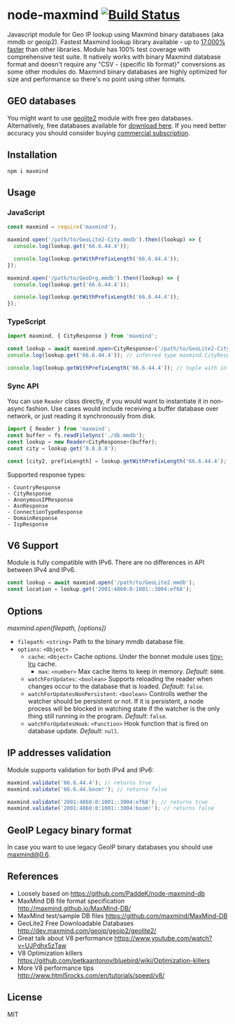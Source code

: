 # node-maxmind [![Build Status](https://api.travis-ci.org/runk/node-maxmind.svg?branch=master)](https://travis-ci.org/runk/node-maxmind)

Javascript module for Geo IP lookup using Maxmind binary databases (aka mmdb or geoip2).
Fastest Maxmind lookup library available - up to [17,000% faster](https://github.com/runk/node-maxmind-benchmark) than other libraries. Module has 100% test coverage with comprehensive test suite. It natively works with binary Maxmind database format and doesn't require any "CSV - {specific lib format}" conversions as some other modules do. Maxmind binary databases are highly optimized for size and performance so there's no point using other formats.

## GEO databases

You might want to use [geolite2](https://github.com/runk/node-geolite2) module with free geo databases. Alternatively, free databases available for [download here](http://dev.maxmind.com/geoip/geoip2/geolite2/). If you need better accuracy you should consider buying [commercial subscription](https://www.maxmind.com/en/geoip2-databases).

## Installation

```shell
npm i maxmind
```

## Usage

### JavaScript

```javascript
const maxmind = require('maxmind');

maxmind.open('/path/to/GeoLite2-City.mmdb').then((lookup) => {
  console.log(lookup.get('66.6.44.4'));

  console.log(lookup.getWithPrefixLength('66.6.44.4'));
});

maxmind.open('/path/to/GeoOrg.mmdb').then((lookup) => {
  console.log(lookup.get('66.6.44.4'));

  console.log(lookup.getWithPrefixLength('66.6.44.4'));
});
```

### TypeScript

```typescript
import maxmind, { CityResponse } from 'maxmind';

const lookup = await maxmind.open<CityResponse>('/path/to/GeoLite2-City.mmdb');
console.log(lookup.get('66.6.44.4')); // inferred type maxmind.CityResponse

console.log(lookup.getWithPrefixLength('66.6.44.4')); // tuple with inferred type [maxmind.CityResponse|null, number]
```

### Sync API

You can use `Reader` class directly, if you would want to instantiate it in non-async fashion. Use cases would include receiving a buffer database over network, or just reading it synchronously from disk.

```typescript
import { Reader } from 'maxmind';
const buffer = fs.readFileSync('./db.mmdb');
const lookup = new Reader<CityResponse>(buffer);
const city = lookup.get('8.8.8.8');

const [city2, prefixLength] = lookup.getWithPrefixLength('66.6.44.4');
```

Supported response types:

```
- CountryResponse
- CityResponse
- AnonymousIPResponse
- AsnResponse
- ConnectionTypeResponse
- DomainResponse
- IspResponse
```

## V6 Support

Module is fully compatible with IPv6. There are no differences in API between IPv4 and IPv6.

```javascript
const lookup = await maxmind.open('/path/to/GeoLite2.mmdb');
const location = lookup.get('2001:4860:0:1001::3004:ef68');
```

## Options

_maxmind.open(filepath, [options])_

- `filepath`: `<string>` Path to the binary mmdb database file.
- `options`: `<Object>`
  - `cache`: `<Object>` Cache options. Under the bonnet module uses [tiny-lru](https://github.com/avoidwork/tiny-lru) cache.
    - `max`: `<number>` Max cache items to keep in memory. _Default_: `6000`.
  - `watchForUpdates`: `<boolean>` Supports reloading the reader when changes occur to the database that is loaded. _Default_: `false`.
  - `watchForUpdatesNonPersistent`: `<boolean>` Controlls wether the watcher should be persistent or not. If it is persistent, a node process will be blocked in watching state if the watcher is the only thing still running in the program. _Default_: `false`.
  - `watchForUpdatesHook`: `<Function>` Hook function that is fired on database update. _Default_: `null`.

## IP addresses validation

Module supports validation for both IPv4 and IPv6:

```javascript
maxmind.validate('66.6.44.4'); // returns true
maxmind.validate('66.6.44.boom!'); // returns false

maxmind.validate('2001:4860:0:1001::3004:ef68'); // returns true
maxmind.validate('2001:4860:0:1001::3004:boom!'); // returns false
```

## GeoIP Legacy binary format

In case you want to use legacy GeoIP binary databases you should use [maxmind@0.6](https://github.com/runk/node-maxmind/releases/tag/v0.6.0).

## References

- Loosely based on https://github.com/PaddeK/node-maxmind-db
- MaxMind DB file format specification http://maxmind.github.io/MaxMind-DB/
- MaxMind test/sample DB files https://github.com/maxmind/MaxMind-DB
- GeoLite2 Free Downloadable Databases http://dev.maxmind.com/geoip/geoip2/geolite2/
- Great talk about V8 performance https://www.youtube.com/watch?v=UJPdhx5zTaw
- V8 Optimization killers https://github.com/petkaantonov/bluebird/wiki/Optimization-killers
- More V8 performance tips http://www.html5rocks.com/en/tutorials/speed/v8/

## License

MIT
